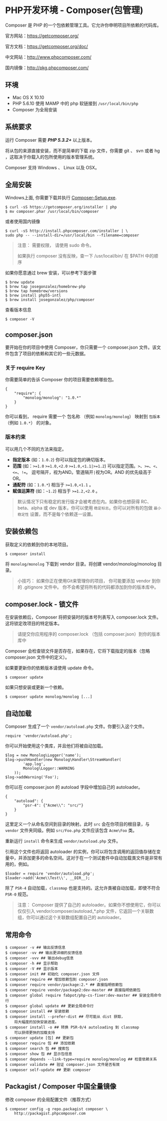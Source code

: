 PHP开发环境 - Composer(包管理)
============================

Composer 是 PHP 的一个包依赖管理工具。它允许你申明项目所依赖的代码库。

官方网站：<https://getcomposer.org/>

官方文档：<https://getcomposer.org/doc/>

中文网站：<http://www.phpcomposer.com/>

国内镜像：<http://pkg.phpcomposer.com/>


环境
----

- Mac OS X 10.10
- PHP 5.6.10 使用 MAMP 中的 php 软链接到 `/usr/local/bin/php`
- Composer 为全局安装


系统要求
-------

运行 Composer 需要 ***PHP 5.3.2+*** 以上版本。

将从包的来源直接安装，而不是简单的下载 zip 文件，你需要 git 、 svn 或者 hg ，这取决于你载入的包所使用的版本管理系统。

Composer 支持 Windows 、 Linux 以及 OSX。

全局安装
-------

Windows上面, 你需要下载并执行 [Composer-Setup.exe](https://getcomposer.org/Composer-Setup.exe).

	$ curl -sS https://getcomposer.org/installer | php
	$ mv composer.phar /usr/local/bin/composer

或者使用国内镜像

	$ curl -sS http://install.phpcomposer.com/installer | \
	sudo php -- --install-dir=/usr/local/bin --filename=composer

> 注意： 需要权限， 请使用 sudo 命令。
>
> 如果执行 composer 没有反映，查一下 /usr/local/bin/ 在 $PATH 中的顺序

如果你愿意通过 brew 安装，可以参考下面步骤

	$ brew update
	$ brew tap josegonzalez/homebrew-php
	$ brew tap homebrew/versions
	$ brew install php55-intl
	$ brew install josegonzalez/php/composer

查看版本信息

	$ composer -V

composer.json
-------------

要开始在你的项目中使用 Composer，你只需要一个 composer.json 文件。该文件包含了项目的依赖和其它的一些元数据。

### 关于 require Key

你需要简单的告诉 Composer 你的项目需要依赖哪些包。

	{
	    "require": {
	        "monolog/monolog": "1.0.*"
	    }
	}

你可以看到， require 需要一个 包名称 （例如 `monolog/monolog`） 映射到 `包版本` （例如 `1.0.*`） 的对象。

### 版本约束

可以用几个不同的方法来指定。

- **指定版本** (如：`1.0.2`) 你可以指定包的确切版本。
- **范围**	(如：`>=1.0` `>=1.0,<2.0` `>=1.0,<1.1|>=1.2`) 可以指定范围。`>`、`>=`、`<`、`<=`、`!=`。 逗号隔开，视为AND。管道隔开`|`视为OR。AND 的优先级高于 OR。
- **通配符** (如：`1.0.*`) 相当于 `>=1.0,<1.1` 。
- **赋值运算符** (如：`~1.2`) 相当于 `>=1.2,<2.0` 。

> 默认情况下只有稳定的发行版才会被考虑在内。如果你也想获得 RC、beta、alpha 或 dev 版本，你可以使用 `稳定标志`。你可以对所有的包做 `最小稳定性` 设置，而不是每个依赖逐一设置。

安装依赖包
--------

获取定义的依赖到你的本地项目。

	$ composer install

将 `monolog/monolog` 下载到 vendor 目录。将创建 vendor/monolog/monolog 目录。

> 小技巧： 如果你正在使用Git来管理你的项目， 你可能要添加 vendor 到你的 .gitignore 文件中。 你不会希望将所有的代码都添加到你的版本库中。

composer.lock - 锁文件
---------------------

在安装依赖后，Composer 将把安装时的版本号列表写入 composer.lock 文件。这将锁定改项目的特定版本。

> 请提交你应用程序的 composer.lock （包括 composer.json）到你的版本库中

Composer 会检查锁文件是否存在，如果存在，它将下载指定的版本（忽略 composer.json 文件中的定义）。

如果要更新你的依赖版本请使用 update 命令。

	$ composer update

如果只想安装或更新一个依赖。

	$ composer update monolog/monolog [...]

自动加载
-------

Composer 生成了一个 `vendor/autoload.php` 文件。你要引入这个文件。

	require 'vendor/autoload.php';

你可以开始使用这个类库，并且他们将被自动加载。

	$log = new Monolog\Logger('name');
	$log->pushHandler(new Monolog\Handler\StreamHandler(
			'app.log',
			Monolog\Logger::WARNING
		));
	$log->addWarning('Foo');

你可以在 composer.json 的 autoload 字段中增加自己的 autoloader。

	{
	    "autoload": {
	        "psr-4": {"Acme\\": "src/"}
	    }
	}

这里定义一个从命名空间到目录的映射。此时 `src` 会在你项目的根目录，与 `vendor` 文件夹同级。例如 `src/Foo.php` 文件应该包含 `Acme\Foo` 类。

重新运行 `install` 命令来生成 `vendor/autoload.php` 文件。

引用这个文件也将返回 autoloader 的实例，你可以将包含调用的返回值存储在变量中，并添加更多的命名空间。这对于在一个测试套件中自动加载类文件是非常有用的，例如。

	$loader = require 'vendor/autoload.php';
	$loader->add('Acme\\Test\\', __DIR__);

除了 `PSR-4` 自动加载，`classmap` 也是支持的。这允许类被自动加载，即使不符合 `PSR-0` 规范。

> 注意： Composer 提供了自己的 autoloader。如果你不想使用它，你可以仅仅引入 vendor/composer/autoload_*.php 文件，它返回一个关联数组，你可以通过这个关联数组配置自己的 autoloader。

常用命令
-------

	$ composer -v ## 输出反馈信息
	$ composer -vv ## 输出更详细的反馈信息
	$ composer -vvv ## 输出debug信息
	$ composer -h ## 显示帮助
	$ composer -V ## 显示版本
	$ composer init ## 初始化 composer.json 文件
	$ composer require ## 增加依赖包到 composer.json
	$ composer require vendor/package:2.* ## 直接指明依赖包
	$ composer require vendor/package2:dev-master ## 直接指明依赖包
	$ composer global require fabpot/php-cs-fixer:dev-master ## 安装全局命令行
	$ composer global update ## 更新全局命令行
	$ composer install ## 安装依赖
	$ composer install --prefer-dist ## 尽可能从 dist 获取，
		将大幅度的加快安装进度。
	$ composer install -o ## 转换 PSR-0/4 autoloading 到 classmap
		可以获得更快的加载支持
	$ composer update [包] ## 更新包
	$ composer require 包 ## 添加依赖
	$ composer search 包 ## 搜索包
	$ composer show 包 ## 显示包信息
	$ composer depends --link-type=require monolog/monolog ## 检查依赖关系
	$ composer validate ## 验证 composer.json 文件是否有效
	$ composer self-update ## 更新 composer

Packagist / Composer 中国全量镜像
-------------------------------

修改 composer 的全局配置文件（推荐方式）

	$ composer config -g repo.packagist composer \
		http://packagist.phpcomposer.com
